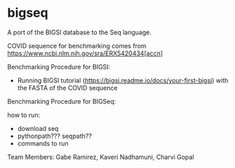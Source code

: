 # bigseq
A port of the BIGSI database to the Seq language.

COVID sequence for benchmarking comes from https://www.ncbi.nlm.nih.gov/sra/ERX5420434[accn]

Benchmarking Procedure for BIGSI:
- Running BIGSI tutorial (https://bigsi.readme.io/docs/your-first-bigsi) with the FASTA of the COVID sequence

Benchmarking Procedure for BIGSeq:

how to run:
- download seq 
- pythonpath??? seqpath??
- commands to run

Team Members: Gabe Ramirez, Kaveri Nadhamuni, Charvi Gopal

